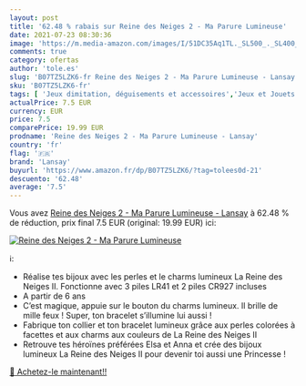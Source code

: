 ```yaml
---
layout: post
title: '62.48 % rabais sur Reine des Neiges 2 - Ma Parure Lumineuse'
date: 2021-07-23 08:30:36
image: 'https://m.media-amazon.com/images/I/51DC35Aq1TL._SL500_._SL400_.jpg'
comments: true
category: ofertas
author: 'tole.es'
slug: 'B07TZ5LZK6-fr Reine des Neiges 2 - Ma Parure Lumineuse - Lansay'
sku: 'B07TZ5LZK6-fr'
tags: [ 'Jeux dimitation, déguisements et accessoires','Jeux et Jouets','Jeux et jouets','Kits de bijoux et perles pour enfants','Kits de loisirs créatifs','Loisirs créatifs','lansay', ]
actualPrice: 7.5 EUR
currency: EUR
price: 7.5
comparePrice: 19.99 EUR
prodname: 'Reine des Neiges 2 - Ma Parure Lumineuse - Lansay'
country: 'fr'
flag: '🇫🇷'
brand: 'Lansay'
buyurl: 'https://www.amazon.fr/dp/B07TZ5LZK6/?tag=tolees0d-21'
descuento: '62.48'
average: '7.5'
---
```


Vous avez [Reine des Neiges 2 - Ma Parure Lumineuse - Lansay](https://www.amazon.fr/dp/B07TZ5LZK6/?tag=tolees0d-21)  à  62.48 % de réduction, prix final  7.5 EUR (original: 19.99 EUR) ici:

[![Reine des Neiges 2 - Ma Parure Lumineuse](https://m.media-amazon.com/images/I/51DC35Aq1TL._SL500_._SL400_.jpg)](https://www.amazon.fr/dp/B07TZ5LZK6/?tag=tolees0d-21)

ℹ️:

- Réalise tes bijoux avec les perles et le charms lumineux La Reine des Neiges II. Fonctionne avec 3 piles LR41 et 2 piles CR927 incluses
- A partir de 6 ans
- C’est magique, appuie sur le bouton du charms lumineux. Il brille de mille feux ! Super, ton bracelet s’illumine lui aussi !
- Fabrique ton collier et ton bracelet lumineux grâce aux perles colorées à facettes et aux charms aux couleurs de La Reine des Neiges II
- Retrouve tes héroïnes préférées Elsa et Anna et crée des bijoux lumineux La Reine des Neiges II pour devenir toi aussi une Princesse !

[🛒 Achetez-le maintenant!!](https://www.amazon.fr/dp/B07TZ5LZK6/?tag=tolees0d-21)
